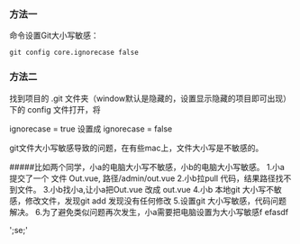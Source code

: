 ### 方法一

命令设置Git大小写敏感：
```
git config core.ignorecase false
```
### 方法二

找到项目的 .git 文件夹（window默认是隐藏的，设置显示隐藏的项目即可出现） 下的 config 文件打开，将

ignorecase = true 设置成 ignorecase = false

git文件大小写敏感导致的问题，在有些mac上，文件大小写是不敏感的。

#####比如两个同学，小a的电脑大小写不敏感，小b的电脑大小写敏感。
1.小a 提交了一个 文件 Out.vue, 路径/admin/out.vue
2.小b拉pull 代码，结果路径找不到文件。
3.小b找小a,让小a把Out.vue 改成 out.vue
4.小b 本地git 大小写不敏感，修改文件，发现git add 发现没有任何修改
5.设置git 大小写敏感，代码问题解决。
6.为了避免类似问题再次发生，小a需要把电脑设置为大小写敏感f
efasdf



';se;'
